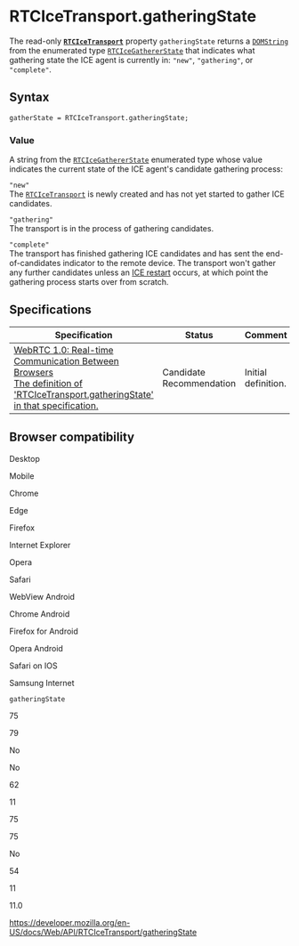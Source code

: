 RTCIceTransport.gatheringState
==============================

The read-only **[`RTCIceTransport`](../rtcicetransport)** property `gatheringState` returns a [`DOMString`](../domstring) from the enumerated type [`RTCIceGathererState`](../rtcicegathererstate) that indicates what gathering state the ICE agent is currently in: `"new"`, `"gathering"`, or `"complete"`.

Syntax
------

    gatherState = RTCIceTransport.gatheringState;

### Value

A string from the [`RTCIceGathererState`](../rtcicegathererstate) enumerated type whose value indicates the current state of the ICE agent's candidate gathering process:

`"new"`  
The [`RTCIceTransport`](../rtcicetransport) is newly created and has not yet started to gather ICE candidates.

`"gathering"`  
The transport is in the process of gathering candidates.

`"complete"`  
The transport has finished gathering ICE candidates and has sent the end-of-candidates indicator to the remote device. The transport won't gather any further candidates unless an [ICE restart](../webrtc_api/session_lifetime#ice_restart) occurs, at which point the gathering process starts over from scratch.

Specifications
--------------

<table><thead><tr class="header"><th>Specification</th><th>Status</th><th>Comment</th></tr></thead><tbody><tr class="odd"><td><a href="https://w3c.github.io/webrtc-pc/#dom-icetransport-gatheringstate">WebRTC 1.0: Real-time Communication Between Browsers<br />
<span class="small">The definition of 'RTCIceTransport.gatheringState' in that specification.</span></a></td><td><span class="spec-cr">Candidate Recommendation</span></td><td>Initial definition.</td></tr></tbody></table>

Browser compatibility
---------------------

Desktop

Mobile

Chrome

Edge

Firefox

Internet Explorer

Opera

Safari

WebView Android

Chrome Android

Firefox for Android

Opera Android

Safari on IOS

Samsung Internet

`gatheringState`

75

79

No

No

62

11

75

75

No

54

11

11.0

<a href="https://developer.mozilla.org/en-US/docs/Web/API/RTCIceTransport/gatheringState" class="_attribution-link">https://developer.mozilla.org/en-US/docs/Web/API/RTCIceTransport/gatheringState</a>
